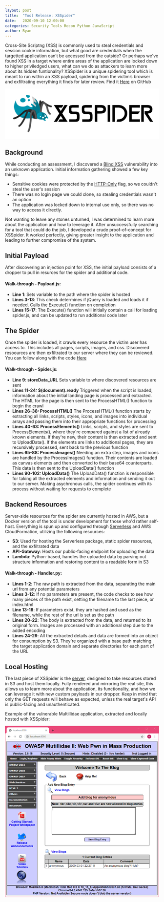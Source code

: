 ```yaml
---
layout: post
title:  "Tool Release: XSSpider"
date:   2020-09-10 12:00:00
categories: Security Tools Recon Python JavaScript
author: Ryan
---
```


Cross-Site Scriptng (XSS) is commonly used to steal credentials and session cookie information, but what good are credentials when the targetted application can’t be accessed from the outside? Or perhaps we've found XSS in a target where entire areas of the application are locked down to higher priviledged users, what can we do as attackers to learn more about its hidden funtionality? XSSpider is a unique spidering tool which is meant to run within an XSS payload, spidering from the victim’s browser and exfiltrating everything it finds for later review. Find it [Here](https://github.com/ScienceVikings/XSSpider) on GitHub

![XSSpider](../images/XSSpider/xsspider-logo.png)

## Background
While conducting an assessment, I discovered a [Blind XSS](https://www.acunetix.com/blog/articles/blind-xss/) vulnerability into an unknown application. Initial information gathering showed a few key things:
* Sensitive cookies were protected by the [HTTP-Only](https://owasp.org/www-community/HttpOnly) flag, so we couldn't steal the user's session
* There was no login page we could clone, so stealing credentials wasn't an option
* The application was locked down to internal use only, so there was no way to access it directly.

Not wanting to leave any stones unturned, I was determined to learn more about the application and how to leverage it. After unsuccessfully searching for a tool that could do the job, I developed a crude proof-of-concept for XSSpider. It worked perfectly, giving greater insight to the application and leading to further compromise of the system.

## Initial Payload
After discovering an injection point for XSS, the initial payload consists of a dropper to pull in resurces for the spider and additional code.

<script src="https://gist.github.com/RBoutot/25321416d3c51d802064c8a90ca519a2.js?file=XSSpider_payload.js"></script>

#### Walk-through - Payload.js:
* **Line 1**: Sets variable to the path where the spider is hosted
* **Lines 3-13**: This check determines if jQuery is loaded and loads it if needed. Calls the Execute() function on completion
* **Lines 15-17**: The Execute() function will initially contain a call for loading spider.js, and can be updated to run additional code later

## The Spider
Once the spider is loaded, it crawls every resource the victim user has access to. This includes all pages, scripts, images, and css. Discovered resoources are then exfiltrated to our server where they can be reviewed. You can follow along with the code [Here](https://github.com/ScienceVikings/XSSpider/blob/master/static/spider.js)

#### Walk-through - Spider.js:
* **Line 9: storeData_URL** Sets variable to where discovered resources are sent
* **Lines 11-24: $(document).ready** Triggered when the script is loaded, information about the initial landing page is processed and extracted. The HTML for the page is then sent to the ProcessHTML() function to begin the crawl
* **Lines 26-38: ProcessHTML()** The ProcessHTML() function starts by extracting all links, scripts, styles, icons, and images into individual arrays and passing them into their appropriate functions for processing
* **Lines 40-63: ProcessElements()** Links, scripts, and styles are sent to ProcessElements(), where they're compared against a list of already known elements. If they're new, their content is then extracted and sent to UploadData(). If the elements are links to additional pages, they are recursively processed, sent back to the previous function
* **Lines 65-88: ProcessImages()** Needing an extra step, images and icons are handled by the ProcessImages() function. Their contents are loaded as canvas elements and then converted to their base64 counterparts. This data is then sent to the UploadData() function
* **Lines 90-102: UploadData()** The UploadData() function is responsible for taking all the extracted elements and information and sending it out to our server. Making asychronous calls, the spider continues with its process without waiting for requests to complete

## Backend Resources
Server-side resources for the spider are currently hosted in AWS, but a Docker version of the tool is under development for those who'd rather self-host. Everything is spun up and configured through [Serverless](https://www.serverless.com/) and AWS CloudFormation, utilizing the following resources:
* **S3**: Used for hosting the Serverless package, static spider resources, and the exfiltrated data
* **API-Gateway**: Hosts our public-facing endpoint for uploading the data
* **Lambda**: Python-based, handles the uploaded data by parsing out structure information and restoring content to a readable form in S3

<script src="https://gist.github.com/RBoutot/25321416d3c51d802064c8a90ca519a2.js?file=XSSpider_store_data.py"></script>

#### Walk-through - Handler.py:
* **Lines 1-2**: The raw path is extracted from the data, separating the main url from any potential parameters
* **Lines 3-12**: If no parameters are present, the code checks to see how many pieces of the path exist, setting the filename to the last piece, or index.html
* **Line 13-18**: If parameters exist, they are hashed and used as the filename, while the rest of the url is set as the path
* **Lines 20-22**: The body is extracted from the data, and returned to its original form. Images are processed with an additional step due to the added encoding
* **Lines 24-29**: All the extracted details and data are formed into an object for consumption by S3. They're organized with a base path matching the target application domain and separate directories for each part of the URL

## Local Hosting
The last piece of XSSpider is the [server](https://github.com/ScienceVikings/XSSpider/blob/master/server/server.py), designed to take resources stored in S3 and host them locally. Fully rendered and mirroring the real site, this allows us to learn more about the application, its functionality, and how we can leverage it with new custom payloads in our dropper. Keep in mind that only the GET requests will behave as expected, unless the real target's API is public-facing and unauthenticated.

Example of the vulnerable Multillidae application, extracted and locally hosted with XSSpider:

![XSSpider](../images/XSSpider/xsspider-server.png)